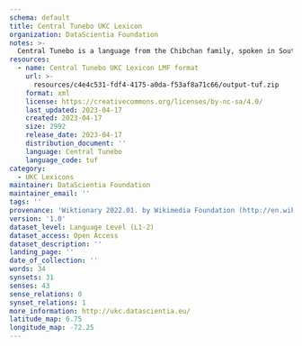 ```yaml
---
schema: default
title: Central Tunebo UKC Lexicon
organization: DataScientia Foundation
notes: >-
  Central Tunebo is a language from the Chibchan family, spoken in South America. The UKC Lexicon of Central Tunebo is represented as a lexico-semantic network. It consists of words, word senses, synsets, as well as sense-level and synset-level relationships.
resources:
  - name: Central Tunebo UKC Lexicon LMF format
    url: >-
      resources/c4e4c531-fdf4-4175-a0da-f53af8a71c66/output-tuf.zip
    format: xml
    license: https://creativecommons.org/licenses/by-nc-sa/4.0/
    last_updated: 2023-04-17
    created: 2023-04-17
    size: 2992
    release_date: 2023-04-17
    distribution_document: ''
    language: Central Tunebo
    language_code: tuf
category:
  - UKC Lexicons
maintainer: DataScientia Foundation
maintainer_email: ''
tags: ''
provenance: 'Wiktionary 2022.01. by Wikimedia Foundation (http://en.wiktionary.org); CogNet 2.1 by Khuyagbaatar Batsuren, National University of Mongolia (http://cognet.ukc.disi.unitn.it); Native Languages of the Americas 2021.11. by Laura Redish and Orrin Lewis (http://www.native-languages.org); Princeton WordNet 2.1 by Princeton University (https://wordnet.princeton.edu)'
version: '1.0'
dataset_level: Language Level (L1-2)
dataset_access: Open Access
dataset_description: ''
landing_page: ''
date_of_collection: ''
words: 34
synsets: 31
senses: 43
sense_relations: 0
synset_relations: 1
more_information: http://ukc.datascientia.eu/
latitude_map: 6.75
longitude_map: -72.25
---
```


